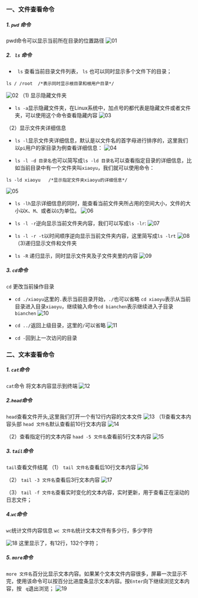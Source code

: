 ### 一、文件查看命令
##### 1. `pwd` 命令
pwd命令可以显示当前所在目录的位置路径
![01](localpicbed/03_文件和文本的查看.assets/01.gif)

 ##### 2. ` ls` 命令
* ` ls` 查看当前目录文件列表， `ls` 也可以同时显示多个文件下的目录；

```
ls / /root  /*表示同时显示根目录和根用户目录*/
```
![02](localpicbed/03_文件和文本的查看.assets/02.gif)
（1) 显示隐藏文件夹

* `ls -a`显示隐藏文件夹，在Linux系统中，加点号的都代表是隐藏文件或者文件夹，可以使用这个命令查看隐藏内容
![03](localpicbed/03_文件和文本的查看.assets/03.gif)

（2）显示文件夹详细信息

*  `ls -l`显示文件夹详细信息，默认是以文件名的首字母进行排序的，这里我们以`pi`用户的家目录为例查看详细信息：
![04](localpicbed/03_文件和文本的查看.assets/04.gif)


*  `ls -l -d 目录名`也可以简写成`ls -ld 目录名`可以查看指定目录的详细信息，比如当前目录中有一个文件夹叫`xiaoyu`，我们就可以使用命令：
```
ls -ld xiaoyu   /*显示指定文件夹xiaoyu的详细信息*/
```
![05](localpicbed/03_文件和文本的查看.assets/05.gif)

*  `ls -lh`显示详细信息的同时，能查看当前文件夹所占用的空间大小，文件的大小以`K`、`M`、或者以`G`为单位。
![06](localpicbed/03_文件和文本的查看.assets/06.gif)

* `ls -l -r`逆向显示当前文件夹内容，我们可以写成`ls -lr`:
![07](localpicbed/03_文件和文本的查看.assets/07.gif)

* `ls -l -r -t`以时间顺序逆向显示当前文件夹内容，这里简写成`ls -lrt`
![08](localpicbed/03_文件和文本的查看.assets/08.gif)
（3)递归显示文件和文件夹
* `ls -R` 递归显示，同时显示文件夹及子文件夹里的内容
![09](localpicbed/03_文件和文本的查看.assets/09.gif)

##### 3. `cd`命令
`cd` 更改当前操作目录
* `cd ./xiaoyu`这里的`.`表示当前目录开始，`./`也可以省略
`cd xiaoyu`表示从当前目录进入目录`xiaoyu`，继续输入命令`cd bianchen`表示继续进入子目录`bianchen`
![10](localpicbed/03_文件和文本的查看.assets/10.gif)

* `cd ../`返回上级目录，这里的`/`可以省略
![11](localpicbed/03_文件和文本的查看.assets/11.gif)
* `cd -`回到上一次访问的目录

### 二、文本查看命令
##### 1. `cat`命令
`cat`命令 将文本内容显示到终端
![12](localpicbed/03_文件和文本的查看.assets/12.gif)

##### 2.`head`命令
`head`查看文件开头,这里我们打开一个有12行内容的文本文件
![13](localpicbed/03_文件和文本的查看.assets/13.png)
（1)查看文本内容头部
 `head 文件名`默认查看前10行文本内容
![14](localpicbed/03_文件和文本的查看.assets/14.gif)

（2）查看指定行的文本内容
 `haad -5 文件名`查看前5行文本内容
![15](localpicbed/03_文件和文本的查看.assets/15.gif)

##### 3. `tail`命令
`tail`查看文件结尾
（1） `tail 文件名`查看后10行文本内容
![16](localpicbed/03_文件和文本的查看.assets/16.gif)

（2） `tail -3 文件名`查看后3行文本内容
![17](localpicbed/03_文件和文本的查看.assets/17.gif)

（3） `tail -f 文件名`查看实时变化的文本内容，实时更新，用于查看正在滚动的日志文件；


##### 4.`wc`命令
`wc`统计文件内容信息
`wc 文件名`统计文本文件有多少行，多少字符

![18](localpicbed/03_文件和文本的查看.assets/18.gif)
这里显示了，有12行，132个字符；

##### 5. `more`命令
 `more 文件名`百分比显示文本内容。如果某个文本文件内容很多，屏幕一次显示不完，使用该命令可以按百分比进度条显示文本内容。按`Enter`向下继续浏览文本内容，按 ` q`退出浏览；
![19](localpicbed/03_文件和文本的查看.assets/19.gif)